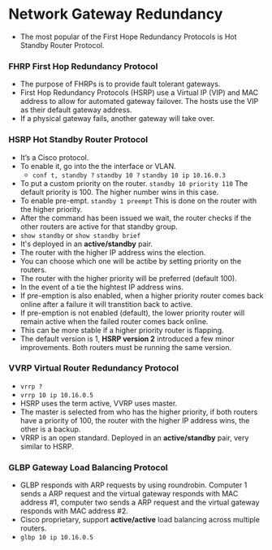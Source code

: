 # Network Gateway Redundancy #
- The most popular of the First Hope Redundancy Protocols is Hot Standby Router Protocol.

### FHRP First Hop Redundancy Protocol ###
- The purpose of FHRPs is to provide fault tolerant gateways.
- First Hop Redundancy Protocols (HSRP) use a Virtual IP (VIP) and MAC address to allow for automated gateway failover. The hosts use the VIP as their default gateway address.
- If a physical gateway fails, another gateway will take over.


### HSRP Hot Standby Router Protocol ###
-   It’s a Cisco protocol.
-   To enable it, go into the the interface or VLAN.
	- `conf t, standby ?` `standby 10 ?` `standby 10 ip 10.16.0.3`
- To put a custom priority on the router. ```standby 10 priority 110``` The default priority is 100. The higher number wins in this case.
- To enable pre-empt. ```standby 1 preempt``` This is done on the router with the higher priority.
-   After the command has been issued we wait, the router checks if the other routers are active for that standby group.
-   `show standby` or `show standby brief`
- It's deployed in an **active/standby** pair.
- The router with the higher IP address wins the election.
- You can choose which one will be actibe by setting priority on the routers.
- The router with the higher priority will be preferred (default 100).
- In the event of a tie the hightest IP address wins.
- If pre-emption is also enabled, when a higher priority router comes back online after a failure it will transtition back to active.
- If pre-emption is not enabled (default), the lower priority router will remain active when the failed router comes back online.
- This can be more stable if a higher priority router is flapping.
- The default version is 1, **HSRP version 2** introduced a few minor improvements. Both routers must be running the same version.



### VVRP Virtual Router Redundancy Protocol ###
-   `vrrp ?`
-   `vrrp 10 ip 10.16.0.5`
-   HSRP uses the term active, VVRP uses master.
-   The master is selected from who has the higher priority, if both routers have a priority of 100, the router with the higher IP address wins, the other is a backup.
- VRRP is an open standard. Deployed in an **active/standby** pair, very similar to HSRP.

### GLBP Gateway Load Balancing Protocol ###
-   GLBP responds with ARP requests by using roundrobin. Computer 1 sends a ARP request and the virtual gateway responds with MAC address #1, computer two sends a ARP request and the virtual gateway responds with MAC address #2.
- Cisco proprietary, support **active/active** load balancing across multiple routers.
-   `glbp 10 ip 10.16.0.5`